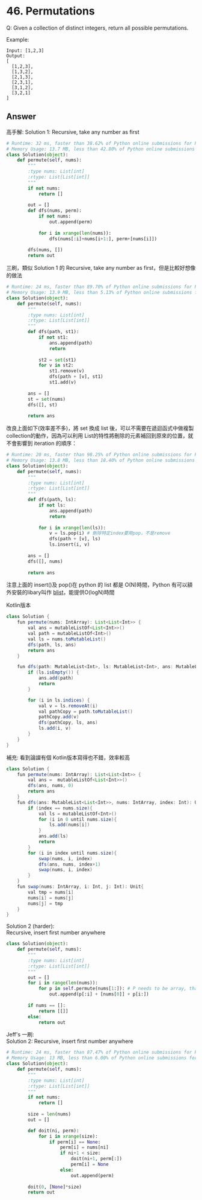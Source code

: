 # 46. Permutations
Q: Given a collection of distinct integers, return all possible permutations.

Example:
```
Input: [1,2,3]
Output:
[
  [1,2,3],
  [1,3,2],
  [2,1,3],
  [2,3,1],
  [3,1,2],
  [3,2,1]
]
```

## Answer
高手解:
Solution 1: Recursive, take any number as first
```python
# Runtime: 32 ms, faster than 38.62% of Python online submissions for Permutations.
# Memory Usage: 13.7 MB, less than 42.80% of Python online submissions for Permutations.
class Solution(object):
    def permute(self, nums):
        """
        :type nums: List[int]
        :rtype: List[List[int]]
        """
        if not nums:
            return []
        
        out = []
        def dfs(nums, perm):
            if not nums:
                out.append(perm)
                
            for i in xrange(len(nums)):
                dfs(nums[:i]+nums[i+1:], perm+[nums[i]])
                
        dfs(nums, [])
        return out
```

三刷，類似 Solution 1 的 Recursive, take any number as first，但是比較好想像的做法
```python
# Runtime: 24 ms, faster than 89.70% of Python online submissions for Permutations.
# Memory Usage: 13.9 MB, less than 5.13% of Python online submissions for Permutations.
class Solution(object):
    def permute(self, nums):
        """
        :type nums: List[int]
        :rtype: List[List[int]]
        """
        def dfs(path, st1):
            if not st1:
                ans.append(path)
                return
            
            st2 = set(st1)
            for v in st2:
                st1.remove(v)
                dfs(path + [v], st1)
                st1.add(v)
        
        ans = []
        st = set(nums)
        dfs([], st)
            
        return ans
```
改良上面如下(效率差不多)，將 set 換成 list 後，可以不需要在遞迴函式中做複製collection的動作，因為可以利用 List的特性將刪除的元素補回到原來的位置，就不會影響到 iteration 的順序：
```python
# Runtime: 20 ms, faster than 98.25% of Python online submissions for Permutations.
# Memory Usage: 13.8 MB, less than 18.40% of Python online submissions for Permutations.
class Solution(object):
    def permute(self, nums):
        """
        :type nums: List[int]
        :rtype: List[List[int]]
        """
        def dfs(path, ls):
            if not ls:
                ans.append(path)
                return
            
            for i in xrange(len(ls)):
                v = ls.pop(i) # 刪除特定index要用pop，不是remove
                dfs(path + [v], ls)
                ls.insert(i, v)
        
        ans = []
        dfs([], nums)
            
        return ans
```
注意上面的 insert()及 pop()在 python 的 list 都是 O(N)時間，Python 有可以額外安裝的libary叫作 [blist](https://stackoverflow.com/questions/27073596/what-is-the-cost-complexity-of-insert-in-list-at-some-location/27073672#27073672)，能提供O(logN)時間


Kotlin版本
```java kotlin
class Solution {
    fun permute(nums: IntArray): List<List<Int>> {
        val ans = mutableListOf<List<Int>>()
        val path = mutableListOf<Int>()
        val ls = nums.toMutableList()
        dfs(path, ls, ans)
        return ans
    }

    fun dfs(path: MutableList<Int>, ls: MutableList<Int>, ans: MutableList<List<Int>>) {
        if (ls.isEmpty()) {
            ans.add(path)
            return
        }

        for (i in ls.indices) {
            val v = ls.removeAt(i)
            val pathCopy = path.toMutableList()
            pathCopy.add(v)
            dfs(pathCopy, ls, ans)
            ls.add(i, v)
        }
    }
}
```

補充: 看到論譠有個 Kotlin版本寫得也不錯，效率較高
```java kotlin
class Solution {
    fun permute(nums: IntArray): List<List<Int>> {
        val ans =  mutableListOf<List<Int>>()
        dfs(ans, nums, 0)
        return ans
    }
    fun dfs(ans: MutableList<List<Int>>, nums: IntArray, index: Int): Unit{
        if (index == nums.size){
            val ls = mutableListOf<Int>()
            for (i in 0 until nums.size){
                ls.add(nums[i])
            }
            ans.add(ls)
            return
        }
        for (i in index until nums.size){
            swap(nums, i, index)
            dfs(ans, nums, index+1)
            swap(nums, i, index)            
        }
    }
    fun swap(nums: IntArray, i: Int, j: Int): Unit{
        val tmp = nums[i]
        nums[i] = nums[j]
        nums[j] = tmp
    }
}
```

Solution 2 (harder):\
Recursive, insert first number anywhere
```python
class Solution(object):
    def permute(self, nums):
        """
        :type nums: List[int]
        :rtype: List[List[int]]
        """
        out = []
        for i in range(len(nums)):
            for p in self.permute(nums[1:]): # P needs to be array, that's why return [[]] when nums == []
                out.append(p[:i] + [nums[0]] + p[i:])
              
        if nums == []:
            return [[]]
        else:
            return out
```
Jeff's 一刷:\
Solution 2: Recursive, insert first number anywhere
```python
# Runtime: 24 ms, faster than 87.47% of Python online submissions for Permutations.
# Memory Usage: 13 MB, less than 6.00% of Python online submissions for Permutations.
class Solution(object):
    def permute(self, nums):
        """
        :type nums: List[int]
        :rtype: List[List[int]]
        """
        if not nums:
            return []
        
        size = len(nums)
        out = []

        def doit(ni, perm):
            for i in xrange(size):
                if perm[i] == None:
                    perm[i] = nums[ni]
                    if ni+1 < size:
                        doit(ni+1, perm[:])
                        perm[i] = None
                    else:
                        out.append(perm)
                  
        doit(0, [None]*size)
        return out
```